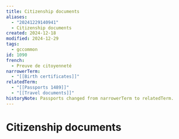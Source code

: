 ```yaml
---
title: Citizenship documents
aliases:
  - "20241229140941"
  - Citizenship documents
created: 2024-12-18
modified: 2024-12-29
tags:
  - gccommon
id: 1090
french:
  - Preuve de citoyenneté
narrowerTerm:
  - "[[Birth certificates]]"
relatedTerm:
  - "[[Passports 1489]]"
  - "[[Travel documents]]"
historyNote: Passports changed from narrowerTerm to relatedTerm.
---
```

# Citizenship documents
